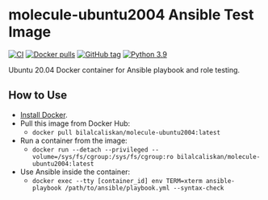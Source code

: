 # molecule-ubuntu2004 Ansible Test Image

[![CI](https://github.com/bilalcaliskan/molecule-ubuntu2004/workflows/Build/badge.svg?branch=master&event=push)](https://github.com/bilalcaliskan/molecule-ubuntu2004/actions?query=workflow%3ABuild)
[![Docker pulls](https://img.shields.io/docker/pulls/bilalcaliskan/molecule-ubuntu2004)](https://hub.docker.com/r/bilalcaliskan/molecule-ubuntu2004/)
[![GitHub tag](https://img.shields.io/github/tag/bilalcaliskan/molecule-ubuntu2004.svg)](https://GitHub.com/bilalcaliskan/molecule-ubuntu2004/tags/)
[![Python 3.9](https://img.shields.io/badge/python-3.9-blue.svg)](https://www.python.org/downloads/release/python-390/)

Ubuntu 20.04 Docker container for Ansible playbook and role testing.

## How to Use
- [Install Docker](https://docs.docker.com/engine/installation/).
- Pull this image from Docker Hub:
  - `docker pull bilalcaliskan/molecule-ubuntu2004:latest`
- Run a container from the image:
  - `docker run --detach --privileged --volume=/sys/fs/cgroup:/sys/fs/cgroup:ro bilalcaliskan/molecule-ubuntu2004:latest`
- Use Ansible inside the container:
  - `docker exec --tty [container_id] env TERM=xterm ansible-playbook /path/to/ansible/playbook.yml --syntax-check`


